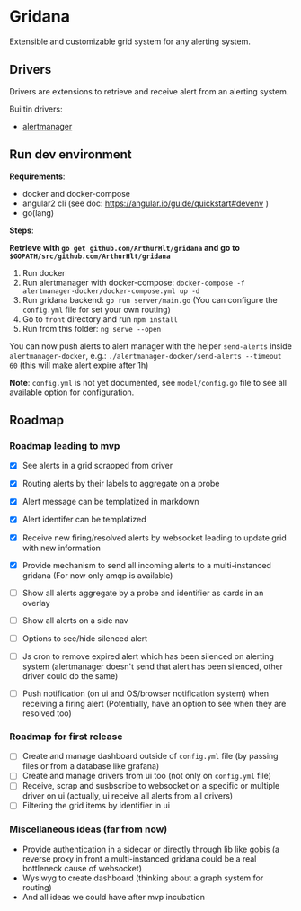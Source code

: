 # Gridana

Extensible and customizable grid system for any alerting system.

## Drivers

Drivers are extensions to retrieve and receive alert from an alerting system.

Builtin drivers:
- [alertmanager](https://github.com/prometheus/alertmanager)

## Run dev environment

**Requirements**:
- docker and docker-compose
- angular2 cli (see doc: https://angular.io/guide/quickstart#devenv )
- go(lang)

**Steps**:

**Retrieve with `go get github.com/ArthurHlt/gridana` and go to `$GOPATH/src/github.com/ArthurHlt/gridana`**

1. Run docker
2. Run alertmanager with docker-compose: `docker-compose -f alertmanager-docker/docker-compose.yml up -d`
3. Run gridana backend: `go run server/main.go` (You can configure the `config.yml` file for set your own routing)
4. Go to `front` directory and run `npm install`
5. Run from this folder: `ng serve --open`

You can now push alerts to alert manager with the helper `send-alerts` 
inside `alertmanager-docker`, e.g.: `./alertmanager-docker/send-alerts --timeout 60` (this will make alert expire after 1h)

**Note**: `config.yml` is not yet documented, see `model/config.go` file to see all available option for configuration.

## Roadmap

### Roadmap leading to mvp

- [x] See alerts in a grid scrapped from driver
- [x] Routing alerts by their labels to aggregate on a probe
- [x] Alert message can be templatized in markdown
- [x] Alert identifer can be templatized
- [x] Receive new firing/resolved alerts by websocket leading to update grid with new information
- [x] Provide mechanism to send all incoming alerts to a multi-instanced gridana (For now only amqp is available)
- [ ] Show all alerts aggregate by a probe and identifier as cards in an overlay
- [ ] Show all alerts on a side nav
- [ ] Options to see/hide silenced alert
- [ ] Js cron to remove expired alert which has been silenced on alerting system 
(alertmanager doesn't send that alert has been silenced, other driver could do the same)
- [ ] Push notification (on ui and OS/browser notification system) when receiving a firing alert 
(Potentially, have an option to see when they are resolved too)


### Roadmap for first release

- [ ] Create and manage dashboard outside of `config.yml` file (by passing files or from a database like grafana)
- [ ] Create and manage drivers from ui too (not only on `config.yml` file)
- [ ] Receive, scrap and susbscribe to websocket on a specific or multiple driver on ui
(actually, ui receive all alerts from all drivers)
- [ ] Filtering the grid items by identifier in ui

### Miscellaneous ideas (far from now)

- Provide authentication in a sidecar or directly through lib like [gobis](https://github.com/orange-cloudfoundry/gobis)
(a reverse proxy in front a multi-instanced gridana could be a real bottleneck cause of websocket)
- Wysiwyg to create dashboard (thinking about a graph system for routing)
- And all ideas we could have after mvp incubation

